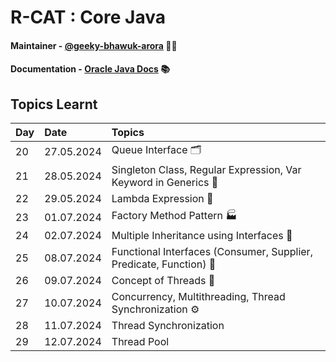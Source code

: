 # R-CAT : Core Java

#### Maintainer - [@geeky-bhawuk-arora](https://github.com/geeky-bhawuk-arora/) 👨‍💻
#### Documentation - [Oracle Java Docs](https://docs.oracle.com/en/java/javase/11/docs/api/) 📚

## Topics Learnt

| Day | Date       | Topics                                                             |
|:----|:-----------|:-------------------------------------------------------------------|
| 20  | 27.05.2024 | Queue Interface 🗂️                                                |
| 21  | 28.05.2024 | Singleton Class, Regular Expression, Var Keyword in Generics 🧩    |
| 22  | 29.05.2024 | Lambda Expression 🔀                                               |
| 23  | 01.07.2024 | Factory Method Pattern 🏭                                          |
| 24  | 02.07.2024 | Multiple Inheritance using Interfaces 🔗                           |
| 25  | 08.07.2024 | Functional Interfaces (Consumer, Supplier, Predicate, Function) 📑 |
| 26  | 09.07.2024 | Concept of Threads 🧵                                              |
| 27  | 10.07.2024 | Concurrency, Multithreading, Thread Synchronization ⚙️             |
| 28  | 11.07.2024 | Thread Synchronization                                             |
| 29  | 12.07.2024 | Thread Pool                                                         |
